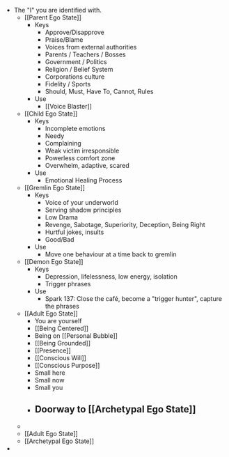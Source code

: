 - The "I" you are identified with.
	- [[Parent Ego State]]
		- Keys
			- Approve/Disapprove
			- Praise/Blame
			- Voices from external authorities
			- Parents / Teachers / Bosses
			- Government / Politics
			- Religion / Belief System
			- Corporations culture
			- Fidelity / Sports
			- Should, Must, Have To, Cannot, Rules
		- Use
			- [[Voice Blaster]]
	- [[Child Ego State]]
		- Keys
			- Incomplete emotions
			- Needy
			- Complaining
			- Weak victim irresponsible
			- Powerless comfort zone
			- Overwhelm, adaptive, scared
		- Use
			- Emotional Healing Process
	- [[Gremlin Ego State]]
		- Keys
			- Voice of your underworld
			- Serving shadow principles
			- Low Drama
			- Revenge, Sabotage, Superiority, Deception, Being Right
			- Hurtful jokes, insults
			- Good/Bad
		- Use
			- Move one behaviour at a time back to gremlin
	- [[Demon Ego State]]
		- Keys
			- Depression, lifelessness, low energy, isolation
			- Trigger phrases
		- Use
			- Spark 137: Close the café, become a "trigger hunter", capture the phrases
	- [[Adult Ego State]]
		- You are yourself
		- [[Being Centered]]
		- Being on [[Personal Bubble]]
		- [[Being Grounded]]
		- [[Presence]]
		- [[Conscious Will]]
		- [[Conscious Purpose]]
		- Small here
		- Small now
		- Small you
		- Doorway to [[Archetypal Ego State]]
			-
	-
	- [[Adult Ego State]]
	- [[Archetypal Ego State]]
-